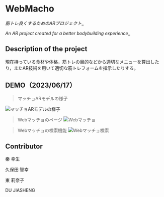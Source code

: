 # WebMacho

_筋トレ良くするためのARプロジェクト__

_An AR project created for a better bodybuilding experience__

## Description of the project

現在持っている食材や体格，筋トレの目的などから適切なメニューを算出したり，またAR技術を用いて適切な筋トレフォームを指示したりする。

## DEMO（2023/06/17）

> マッチョARモデルの様子

![マッチョARモデルの様子](https://github.com/Djs868/WebMacho/assets/136156691/b7ba7b0f-40eb-4cf2-8e56-5fcffd4009d5)

> Webマッチョのページ
![Webマッチョ](https://github.com/Djs868/WebMacho/assets/136156691/fb94e594-deae-4f3c-974f-48260ba523d2)

>Webマッチョの検索機能
![Webマッチョ検索](https://github.com/Djs868/WebMacho/assets/136156691/2940e447-01e6-4d60-9bc5-27e76a83b9f9)

## Contributor

秦 幸生

久保田 智幸

東 莉奈子

DU JIASHENG
